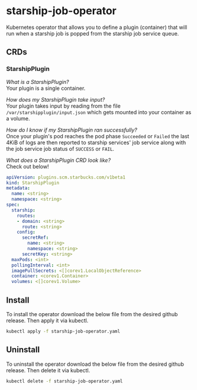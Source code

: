 # starship-job-operator
Kubernetes operator that allows you to define a plugin (container) that will run when a starship job is popped from the starship job service queue.

## CRDs

### StarshipPlugin
*What is a StarshipPlugin?*  
Your plugin is a single container.

*How does my StarshipPlugin take input?*  
Your plugin takes input by reading from the file `/var/starshipplugin/input.json` which gets mounted into your container as a volume.

*How do I know if my StarshipPlugin ran successfully?*  
Once your plugin's pod reaches the pod phase `Succeeded` or `Failed` the last 4KiB of logs are then reported to starship services' job service along with the job service job status of `SUCCESS` or `FAIL`.

*What does a StarshipPlugin CRD look like?*  
Check out below!
```yaml
apiVersion: plugins.scm.starbucks.com/v1beta1
kind: StarshipPlugin
metadata:
  name: <string>
  namespace: <string>
spec:
  starship:
    routes:
    - domain: <string>
      route: <string>
    config:
      secretRef:
        name: <string>
        namespace: <string>
      secretKey: <string>
  maxPods: <int>
  pollingInterval: <int>
  imagePullSecrets: <[]corev1.LocalObjectReference>
  container: <corev1.Container>
  volumes: <[]corev1.Volume>
```

## Install
To install the operator download the below file from the desired github release. Then apply it via kubectl.
```bash
kubectl apply -f starship-job-operator.yaml
```

## Uninstall
To uninstall the operator download the below file from the desired github release. Then delete it via kubectl.
```bash
kubectl delete -f starship-job-operator.yaml
```
